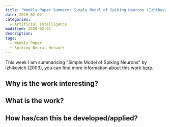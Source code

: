 ```yaml
---
title: "Weekly Paper Summary: Simple Model of Spiking Neurons (Izhikevich 2003)"
date: 2020-02-02
categories: 
  - Artificial Intelligence
modified: 2020-02-02
description:
tags: 
  - Weekly Paper
  - Spiking Neural Network
---
```


This week I am summarising "Simple Model of Spiking Neurons" by Izhikevich (2003), you can find more information about this work [here](https://www.izhikevich.org/publications/spikes.htm).

## Why is the work interesting?

## What is the work?

## How has/can this be developed/applied?


